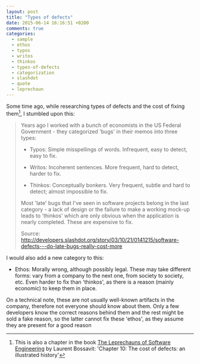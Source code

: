 ```yaml
---
layout: post
title: "Types of defects"
date: 2015-06-14 16:16:51 +0200
comments: true
categories:
  - sample
  - ethos
  - typos
  - writos
  - thinkos
  - types-of-defects
  - categorization
  - slashdot
  - quote
  - leprechaun
---
```


Some time ago, while researching types of defects and the cost of fixing them[^1], I stumbled upon this:

> Years ago I worked with a bunch of economists in the US Federal Government - they categorized 'bugs' in their memos into three types: 
>
>  * Typos: Simple misspellings of words. Infrequent, easy to detect, easy to fix. 
>
>  * Writos: Incoherent sentences. More frequent, hard to detect, harder to fix. 
>
>  * Thinkos: Conceptually bonkers. Very frequent, subtle and hard to detect; almost impossible to fix.
>
> Most 'late' bugs that I've seen in software projects belong in the last category - a lack of design or the failure to make a working mock-up leads to 'thinkos' which are only obvious when the application is nearly completed. These are expensive to fix.
>
> Source: http://developers.slashdot.org/story/03/10/21/0141215/software-defects---do-late-bugs-really-cost-more

I would also add a new category to this:

  * Ethos: Morally wrong, although possibly legal. These may take different forms: vary from a company to the next one,
  from society to society, etc. Even harder to fix than 'thinkos', 
  as there is a reason (mainly economic) to keep them in place. 
  
  On a technical note, 
  these are not usually well-known artifacts in the company, therefore not everyone 
  should know about them. Only a few developers know the correct reasons behind them and
  the rest might be sold a fake reason, so the latter cannot fix these 'ethos', as they 
  assume they are present for a good reason


[^1]: This is also a chapter in the book [The Leprechauns of Software Engineering](https://leanpub.com/leprechauns) by Laurent Bossavit: 'Chapter 10: The cost of defects: an illustrated history'
